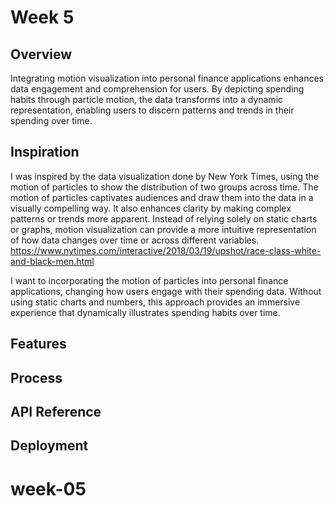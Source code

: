 # Week 5 

## Overview
Integrating motion visualization into personal finance applications enhances data engagement and comprehension for users. By depicting spending habits through particle motion, the data transforms into a dynamic representation, enabling users to discern patterns and trends in their spending over time.

## Inspiration
I was inspired by the data visualization done by New York Times, using the motion of particles to show the distribution of two groups across time. The motion of particles captivates audiences and draw them into the data in a visually compelling way. It also enhances clarity by making complex patterns or trends more apparent.
Instead of relying solely on static charts or graphs, motion visualization can provide a more intuitive representation of how data changes over time or across different variables.  
https://www.nytimes.com/interactive/2018/03/19/upshot/race-class-white-and-black-men.html

I want to incorporating the motion of particles into personal finance applications, changing how users engage with their spending data. Without using static charts and numbers, this approach provides an immersive experience that dynamically illustrates spending habits over time.


## Features


## Process



## API Reference

## Deployment

# week-05
